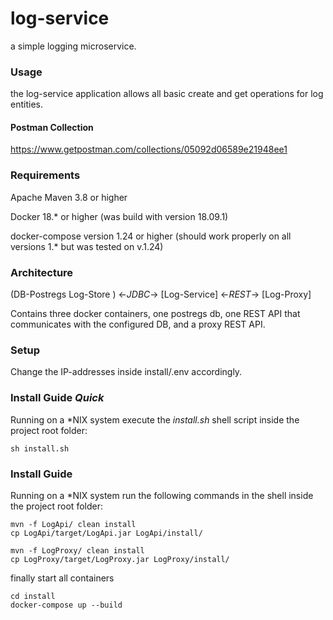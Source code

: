 # log-service
a simple logging microservice.
### Usage
the log-service application allows all basic create and get operations for log entities.

#### Postman Collection

https://www.getpostman.com/collections/05092d06589e21948ee1

### Requirements
Apache Maven 3.8 or higher 

Docker 18.* or higher (was build with version 18.09.1)

docker-compose version 1.24 or higher (should work properly on all versions 1.* but was tested on v.1.24)

### Architecture
(DB-Postregs Log-Store ) <-*JDBC*-> [Log-Service] <-*REST*-> [Log-Proxy]

Contains three docker containers, one postregs db, one REST API that communicates with the configured DB, and a proxy REST API.

### Setup
Change the IP-addresses inside install/.env accordingly. 

### Install Guide *Quick*
Running on a \*NIX system execute the *install.sh* shell script inside the project root folder:
```shell
sh install.sh
```

### Install Guide
Running on a \*NIX system run the following commands in the shell inside the project root folder:

```shell
mvn -f LogApi/ clean install
cp LogApi/target/LogApi.jar LogApi/install/
```

```shell
mvn -f LogProxy/ clean install
cp LogProxy/target/LogProxy.jar LogProxy/install/
```

finally start all containers
```shell
cd install
docker-compose up --build
```


